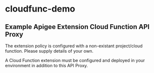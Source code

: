 # cloudfunc-demo
## Example Apigee Extension Cloud Function API Proxy

The extension policy is configured with a non-existant project/cloud function. Please supply details of your own.

A Cloud Function extension must be configured and deployed in your environment in addition to this API Proxy.

